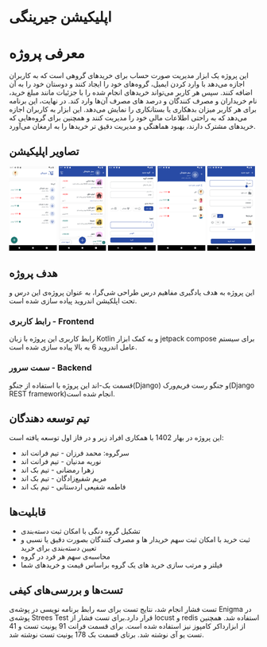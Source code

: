 # اپلیکیشن جیرینگی

# معرفی پروژه
این پروژه یک ابزار مدیریت صورت حساب برای خریدهای گروهی است که به کاربران اجازه می‌دهد با وارد کردن ایمیل، گروه‌های خود را ایجاد کنند و دوستان خود را به آن اضافه کنند. سپس هر کاربر می‌تواند خریدهای انجام شده را با جزئیات مانند مبلغ خرید، نام خریداران و مصرف کنندگان و درصد های مصرف آن‌ها وارد کند. در نهایت، این برنامه برای هر کاربر میزان بدهکاری یا بستانکاری را نمایش می‌دهد. این ابزار به کاربران اجازه می‌دهد که به راحتی اطلاعات مالی خود را مدیریت کنند و همچنین برای گروه‌هایی که خریدهای مشترک دارند، بهبود هماهنگی و مدیریت دقیق تر خریدها را به ارمغان می‌آورد.

## تصاویر اپلیکیشن
<div>
 <img src="https://github.com/EnigmaOOD/AndroidApp/blob/master/ScreenShots/Screenshot_1695491987.png" width="19%"/>
 <img src="https://github.com/EnigmaOOD/AndroidApp/blob/master/ScreenShots/Screenshot_1695491994.png" width="19%"/>
 <img src="https://github.com/EnigmaOOD/AndroidApp/blob/master/ScreenShots/Screenshot_1695492267.png" width="19%"/>
 <img src="https://github.com/EnigmaOOD/AndroidApp/blob/master/ScreenShots/Screenshot_1695492005.png" width="19%"/>
 <img src="https://github.com/EnigmaOOD/AndroidApp/blob/master/ScreenShots/Screenshot_1695492164.png" width="19%"/>
</div>


## هدف پروژه 
این پروژه به هدف یادگیری مفاهیم درس طراحی شی‌گرا، به عنوان پروژه‌ی این درس و تحت اپلکیشن اندروید پیاده سازی شده است.
### رابط کاربری -  Frontend
رابط کاربری این پروژه با زبان Kotlin و به کمک ابزار jetpack compose برای سیستم عامل اندروید 6 به بالا پیاده سازی شده است. 
###  سمت سرور - Backend 
قسمت بک-اند این پروژه با استفاده از جنگو(Django) و جنگو رست فریم‌ورک(Django REST framework)انجام شده است.

## تیم توسعه دهندگان
این پروژه در بهار 1402 با همکاری افراد زیر و در فاز اول توسعه یافته است:
* سرگروه: محمد فرزان - تیم فرانت اند
* نوریه مدنیان - تیم فرانت اند
* زهرا رمضانی - تیم بک اند
* مریم شفیع‌زادگان - تیم بک اند
* فاطمه شفیعی اردستانی - تیم بک اند
 
## قابلیت‌ها
* تشکیل گروه دنگی با امکان ثبت دسته‌بندی
* ثبت خرید با امکان ثبت سهم خریدار ها و مصرف کنندگان بصورت دقیق یا نسبی و تعیین دسته‌بندی برای خرید
* محاسبه‌ی سهم هر فرد در گروه
* فیلتر و مرتب سازی خرید های یک گروه براساس قیمت و خریدهای شما
## تست‌ها و بررسی‌های کیفی
تست فشار انجام شد، نتایج تست برای سه رابط برنامه نویسی در پوشه‌ی Enigma در پوشه‌ی Strees Test قرار دارد.برای تست فشار از locust و redis استفاده شد.
همچنین از ابزارداکر کامپوز نیز استفاده شده است.
برای قسمت فرانت 91 یونیت تست و 41 تست یو آی نوشته شد.
برتای قسمت بک 178 یونیت تست نوشته شد.


